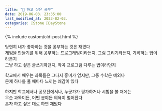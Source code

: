 ```yaml
---
title: "🌱 하고 싶은 공부"
date: 2019-06-03. 23:35:00
last_modified_at: 2023-02-03.
categories: 🗿Stone 🌱DayStone
---
```


{% include custom/old-post.html %}

당연히 내가 좋아하는 것을 공부하는 것은 재밌다  
게임을 만들기를 위해 공부하는 프로그래밍이라든지, 그림 그리기라든지, 기획하는 법이라든지  
그냥 하고 싶은 글쓰기하던지, 작곡 프로그램 다루는 법이라던지  

학교에서 배우는 과목들은 그다지 흥미가 없지만, 그중 수학은 예외다  
문제 하나를 풀 때마다 느끼는 쾌감이 있다  

하지만 학교에서나 공모전에서나, 누군가가 평가하거나 시험을 볼 때에는  
무슨 과목이든, 어떤 분야든 의욕이 떨어진다  
혼자 하고 싶은 대로 하면 재밌다  
